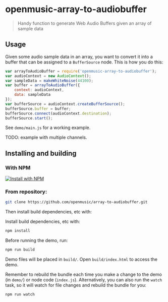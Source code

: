 # openmusic-array-to-audiobuffer

> Handy function to generate Web Audio Buffers given an array of sample data

## Usage

Given some audio sample data in an array, you want to convert it into a buffer that can be assigned to a `BufferSource` node. This is how you do this:

```javascript
var arrayToAudioBuffer = require('openmusic-array-to-audiobuffer');
var audioContext = new AudioContext();
var sampleData = makeWhiteNoise(44100);
var buffer = arrayToAudioBuffer({
	context: audioContext,
	data: sampleData
});
var bufferSource = audioContext.createBufferSource();
bufferSource.buffer = buffer;
bufferSource.connect(audioContext.destination);
bufferSource.start();
```

See `demo/main.js` for a working example.

TODO: example with multiple channels.

## Installing and building

### With NPM

[![Install with NPM](https://nodei.co/npm/openmusic-array-to-audiobuffer.png?downloads=true&stars=true)](https://nodei.co/npm/openmusic-array-to-audiobuffer/)

### From repository:

```bash
git clone https://github.com/openmusic/array-to-audiobuffer.git
```

Then install build dependencies, etc with:

Install build dependencies, etc with:

```bash
npm install
```

Before running the demo, run:

```bash
npm run build
```

Demo files will be placed in `build/`. Open `build/index.html` to access the demo.

Remember to rebuild the bundle each time you make a change to the demo (in `demo/`) or node code (`index.js`). Alternatively, you can also run the `watch` task, so it will watch for file changes and rebuild the bundle for you:

```bash
npm run watch
```


